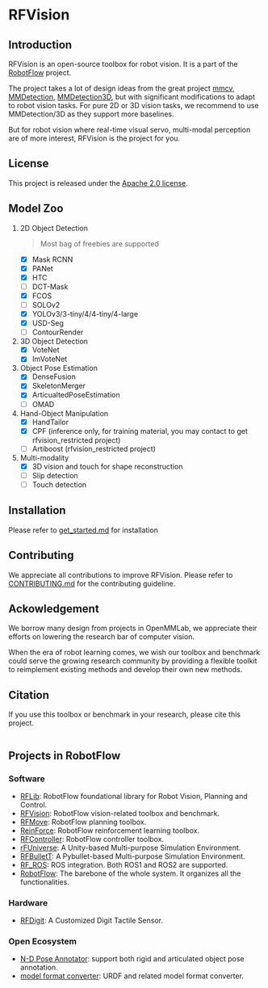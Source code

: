 # RFVision

## Introduction
RFVision is an open-source toolbox for robot vision. It is a part of the [RobotFlow](https://wenqiangx.github.io/robotflowproject/) project.

The project takes a lot of design ideas from the great project [mmcv](https://github.com/open-mmlab/mmcv), [MMDetection](https://github.com/open-mmlab/mmdetection), [MMDetection3D](https://github.com/open-mmlab/mmdetection3d), but with significant modifications to adapt to robot vision tasks. For pure 2D or 3D vision tasks, we recommend to use MMDetection/3D as they support more baselines. 

But for robot vision where real-time visual servo, multi-modal perception are of more interest, RFVision is the project for you.

## License
This project is released under the [Apache 2.0 license](./LICENSE).

## Model Zoo
1. 2D Object Detection
   > Most bag of freebies are supported
   + [x] Mask RCNN
   + [x] PANet
   + [x] HTC
   + [ ] DCT-Mask
   + [x] FCOS
   + [ ] SOLOv2
   + [x] YOLOv3/3-tiny/4/4-tiny/4-large
   + [x] USD-Seg
   + [ ] ContourRender
2. 3D Object Detection
   + [x] VoteNet
   + [x] ImVoteNet
3. Object Pose Estimation
   + [x] DenseFusion
   + [x] SkeletonMerger
   + [x] ArticualtedPoseEstimation
   + [ ] OMAD
4. Hand-Object Manipulation
   + [x] HandTailor
   + [x] CPF (inference only, for training material, you may contact to get rfvision_restricted project)
   + [ ] Artiboost (rfvision_restricted project)
5. Multi-modality
   + [x] 3D vision and touch for shape reconstruction
   + [ ] Slip detection
   + [ ] Touch detection

## Installation
Please refer to [get_started.md](docs/get_started.md) for installation

## Contributing
We appreciate all contributions to improve RFVision. Please refer to [CONTRIBUTING.md](docs/contributing.md) for the contributing guideline.

## Ackowledgement
We borrow many design from projects in OpenMMLab, we appreciate their efforts on lowering the research bar of computer vision.

When the era of robot learning comes, we wish our toolbox and benchmark could serve the growing research community by providing a flexible toolkit to reimplement existing methods and develop their own new methods.

## Citation
If you use this toolbox or benchmark in your research, please cite this project.
```
```

## Projects in RobotFlow
### Software
+ [RFLib](https://github.com/mvig-robotflow/rflib): RobotFlow foundational library for Robot Vision, Planning and Control.
+ [RFVision](https://github.com/mvig-robotflow/rfvision): RobotFlow vision-related toolbox and benchmark.
+ [RFMove](https://github.com/mvig-robotflow/rfmove): RobotFlow planning toolbox.
+ [ReinForce](https://github.com/mvig-robotflow/ReinForce): RobotFlow reinforcement learning toolbox.
+ [RFController](https://github.com/mvig-robotflow/rfcontroller): RobotFlow controller toolbox.
+ [rFUniverse](https://github.com/mvig-robotflow/rfuniverse): A Unity-based Multi-purpose Simulation Environment.
+ [RFBulletT](https://github.com/mvig-robotflow/rfbullett): A Pybullet-based Multi-purpose Simulation Environment.
+ [RF_ROS](https://github.com/mvig-robotflow/rf_ros): ROS integration. Both ROS1 and ROS2 are supported.
+ [RobotFlow](https://github.com/mvig-robotflow/robotflow): The barebone of the whole system. It organizes all the functionalities.
### Hardware
+ [RFDigit](https://github.com/mvig-robotflow/rfdigit): A Customized Digit Tactile Sensor.
### Open Ecosystem
+ [N-D Pose Annotator](https://github.com/liuliu66/6DPoseAnnotator): support both rigid and articulated object pose annotation.
+ [model format converter](https://github.com/mvig-robotflow/model_format_converter): URDF and related model format converter.